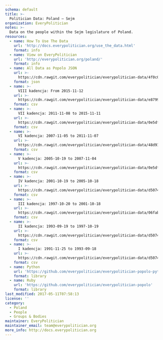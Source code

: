 ```yaml
---
schema: default
title: >-
  Politician Data: Poland — Sejm
organization: EveryPolitician
notes: >-
  Data on the people within the Sejm legislature of Poland.
resources:
  - name: How To Use The Data
    url: 'http://docs.everypolitician.org/use_the_data.html'
    format: info
  - name: View on EveryPolitician
    url: 'http://everypolitician.org/poland/'
    format: info
  - name: All Data as Popolo JSON
    url: >-
      https://cdn.rawgit.com/everypolitician/everypolitician-data/4f0c0c38c08ef4a289873f8f710cecfa5caed4be/data/Poland/Sejm/ep-popolo-v1.0.json
    format: json
  - name: >-
      VIII kadencja: From 2015-11-12
    url: >-
      https://cdn.rawgit.com/everypolitician/everypolitician-data/e8799f43d80e300e0b1b96164bb65b9eb062d762/data/Poland/Sejm/term-8.csv
    format: csv
  - name: >-
      VII kadencja: 2011-11-08 to 2015-11-11
    url: >-
      https://cdn.rawgit.com/everypolitician/everypolitician-data/0e5df2890f461de61dd9e2aff5681c5fed7c0b37/data/Poland/Sejm/term-7.csv
    format: csv
  - name: >-
      VI kadencja: 2007-11-05 to 2011-11-07
    url: >-
      https://cdn.rawgit.com/everypolitician/everypolitician-data/48d91805d64a12fd2ad77914d1884b86a9272c4b/data/Poland/Sejm/term-6.csv
    format: csv
  - name: >-
      V kadencja: 2005-10-19 to 2007-11-04
    url: >-
      https://cdn.rawgit.com/everypolitician/everypolitician-data/0e5df2890f461de61dd9e2aff5681c5fed7c0b37/data/Poland/Sejm/term-5.csv
    format: csv
  - name: >-
      IV kadencja: 2001-10-19 to 2005-10-18
    url: >-
      https://cdn.rawgit.com/everypolitician/everypolitician-data/d50741b419bd7c2512f60f8e45e78bf9bacb719f/data/Poland/Sejm/term-4.csv
    format: csv
  - name: >-
      III kadencja: 1997-10-20 to 2001-10-18
    url: >-
      https://cdn.rawgit.com/everypolitician/everypolitician-data/06fab6a57b341dd05b537c41a36afff0cbddf9f6/data/Poland/Sejm/term-3.csv
    format: csv
  - name: >-
      II kadencja: 1993-09-19 to 1997-10-19
    url: >-
      https://cdn.rawgit.com/everypolitician/everypolitician-data/d50741b419bd7c2512f60f8e45e78bf9bacb719f/data/Poland/Sejm/term-2.csv
    format: csv
  - name: >-
      I kadencja: 1991-11-25 to 1993-09-18
    url: >-
      https://cdn.rawgit.com/everypolitician/everypolitician-data/d50741b419bd7c2512f60f8e45e78bf9bacb719f/data/Poland/Sejm/term-1.csv
    format: csv
  - name: Python
    url: 'https://github.com/everypolitician/everypolitician-popolo-python'
    format: library
  - name: Ruby
    url: 'https://github.com/everypolitician/everypolitician-popolo'
    format: library
last_modified: 2017-05-11T07:58:13
license: ''
category:
  - Poland
  - People
  - Groups & Bodies
maintainer: EveryPolitician
maintainer_email: team@everypolitician.org
more_info: http://docs.everypolitician.org
---
```

